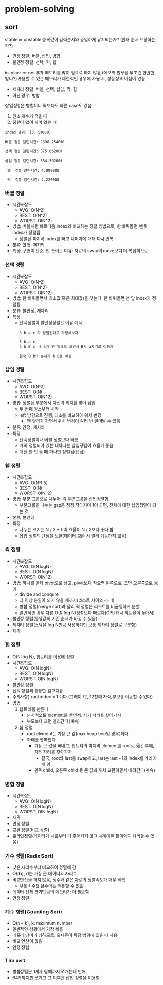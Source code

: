 # problem-solving

## sort
stable or unstable 
중복값이 입력순서와 동일하게 유지되는가? (원래 순서 보장하는가?)
- 안정 정렬: 버블, 삽입, 병합
- 불안정 정렬: 선택, 퀵, 힙

in-place or not
추가 메모리를 많이 필요로 하지 않음 (메모리 할당을 무조건 한번만 받나?)
사용할 수 있는 메모리가 제한적인 경우에 사용 시, 성능상의 이점이 있음
- 제자리 정렬: 버블, 선택, 삽입, 퀵, 힙
- 아닌 경우: 병합


삽입정렬은  병합이나 퀵보다도 빠른 case도 있음
1) 원소 개수가 적을 때
2) 정렬이 많이 되어 있을 때

```
index 범위: [3, 50000)

버블 정렬 걸린시간: 2898.254000

선택 정렬 걸린시간: 875.662000

삽입 정렬 걸린시간: 684.502000

 쉘  정렬 걸린시간: 4.099000

 퀵  정렬 걸린시간: 4.220000
```


### 버블 정렬
- 시간복잡도
  - AVG:   O(N^2)
  - BEST:  O(N^2)
  - WORST: O(N^2)
- 방법: 버블처럼 바로다음 index와 비교하는 정렬 방법으로, 한 바퀴돌면 맨 뒷 index가 정렬됨
  - 정렬된 마지막 index를 빼고 나머지에 대해 다시 반복
- 분류: 안정, 제자리
- 특징: 구현이 단순, 안 쓰이는 이유: 자료의 swap이 move보다 더 복잡하므로


### 선택 정렬
- 시간복잡도
  - AVG:   O(N^2)
  - BEST:  O(N^2)
  - WORST: O(N^2)
- 방법: 한 바퀴돌면서 최소값(혹은 최대값)을 찾는다. 한 바퀴돌면 맨 앞 index가 정렬됨
- 분류: 불안정, 제자리
- 특징
  - 선택정렬이 불안정정렬인 이유 예시
    ```
    B b a c 가 정렬된다고 가정해보자

    B b a c
    a b B c  # a가 맨 앞으로 오면서 B가 a자리로 이동함

    결국 B b의 순서가 b B로 바뀜
    ```


### 삽입 정렬
- 시간복잡도
  - AVG:   O(N^2)
  - BEST:  O(N)
  - WORST: O(N^2)
- 방법: 정렬된 부분에서 자신의 위치를 찾아 삽입
  - 두 번째 원소부터 시작
  - left 방향으로 진행, 대소를 비교하여 위치 변경
    - 맨 앞까지 가면서 위치 변경이 여러 번 일어날 수 있음
- 분류: 안정, 제자리
- 특징
  - 선택정렬이나 버블 정렬보다 빠름
  - 거의 정렬되어 있는 데이터는 삽입정렬이 효율이 좋음
  - 대신 한 번 돌 때 하나만 정렬됨(단점)


### 쉘 정렬
- 시간복잡도
  - AVG:   O(N^1.5)
  - BEST:  O(N)
  - WORST: O(N^2)
- 방법: 부분 그룹으로 나누어, 각 부분그룹을 삽입정렬함
  - 부분그룹을 나누는 gap은 점점 작아지며 1이 되면, 전체에 대한 삽입정렬이 되는 것
- 분류: 불안정
- 특징
  - 나누는 크기는 N / 3 + 1 이 효율이 N / 2보다 좋다 함
  - 삽입 정렬의 단점을 보완(데이터 교환 시 멀리 이동하지 않음)



### 퀵 정렬
- 시간복잡도
  - AVG:   O(N logN)
  - BEST:  O(N logN)
  - WORST: O(N^2)
- 방법: 하나를 골라 pivot으로 삼고, pivot보다 작으면 왼쪽으로, 크면 오른쪽으로 옮기
  - divide and conqure
  - 더 이상 분할이 되지 않을 때까지(리스트 사이즈 <= 1)
  - 병합 정렬(merge sort)과 달리 퀵 정렬은 리스트를 비균등하게 분할
  - 일반적인 경우 다른 O(N log N)정렬보다 빠르다(CPU캐시 히트율이 높아서)
- 불안정 정렬(동일값의 기존 순서가 바뀔 수 있음)
- 제자리 정렬(스택을 log N만큼 사용하지만 보통 제자리 정렬로 구분함)
- 재귀


### 힙 정렬
- O(N log N), 힙트리를 이용해 정렬
- 시간복잡도
  - AVG:   O(N logN)
  - BEST:  O(N logN)
  - WORST: O(N logN)
- 불안정 정렬
- 선택 정렬의 응용한 알고리즘
- 주의사항) root index = 1 이다.(그래야 /2, *2할때 자식,부모를 이동할 수 있다)
- 방법
    1. 힙트리를 만든다
        - 순차적으로 element를 돌면서, 자기 자리를 찾아가자
        - 부모보다 크면 올라간다(계속)
    2. 힙 정렬
        - root element는 가장 큰 값(max heap tree일 경우)이다
        - 아래를 반복한다
            - 가장 큰 값을 빼내고, 힙트리의 마지막 element를 root로 옮긴 후에, 자리 자리를 찾아가자
                - 결국, root와 last를 swap하고, last는 last - 1의 index를 가리키게 함
            - 왼쪽 child, 오른쪽 child 중 큰 값과 위치 교환하면서 내려간다(계속)


### 병합 정렬
- 시간복잡도
  - AVG:   O(N logN)
  - BEST:  O(N logN)
  - WORST: O(N logN)
- 재귀
- 안정 정렬
- 교환 정렬(비교 정렬)
- 온라인정렬(데이터가 처음부터 다 주어지지 않고 차례대로 들어와도 처리할 수 있음)


### 기수 정렬(Radix Sort)
- 낮은 자리수부터 비교하여 정렬해 감
- O(dn), d는 가장 큰 데이터의 자리수
- 비교연산을 하지 않음, 정수와 같은 자료의 정렬속도가 매우 빠름
  - 부동소수점 실수에는 적용할 수 없음
- 데이터 전체 크기만큼의 메모리가 더 필요함
- 안정 정렬


### 계수 정렬(Counting Sort)
- O(n + k), k: maximum number
- 일반적인 상황에서 가장 빠름
- 메모리 낭비가 심하므로, 숫자들이 특정 범위에 있을 때 사용
- 비교 연산이 없음
- 안정 정렬


### Tim sort 
  - 병합정렬은 1개가 될때까지 쪼개는데 반해, 
  - 64개까지만 쪼개고 그 이후엔 삽입 정렬을 이용함

